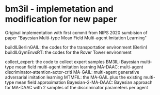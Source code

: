 # bm3il - implemetation and modification for new paper
Original implementation with first commit from NIPS 2020 sumbision of paper
"Bayesian Multi-type Mean Field Multi-agent Imitation Learning"


buildILBerlinGAIL: the codes for the transportation environment (Berlin)
buildILGymEnvsRT: the codes for the Rover Tower environment

collect_expert: the code to collect expert samples
BM3IL: Bayesian multi-type mean field multi-agent imitation learning
MA-DAAC: multi-agent discriminator-attention-actor-criti
MA-GAIL: multi-agent generative adversarial imitation learning
MTMFIL: the MA-GAIL plus the existing multi-type mean field approximation
Bayesian-2-MA-DAAC: Bayesian approach for MA-DAAC with 2 samples of the discriminator parameters per agent
